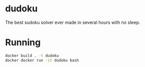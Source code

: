 # dudoku
The best sudoku solver ever made in several hours with no sleep.

# Running

```bash
docker build . -t dudoku
docker docker run -it dudoku bash
```

